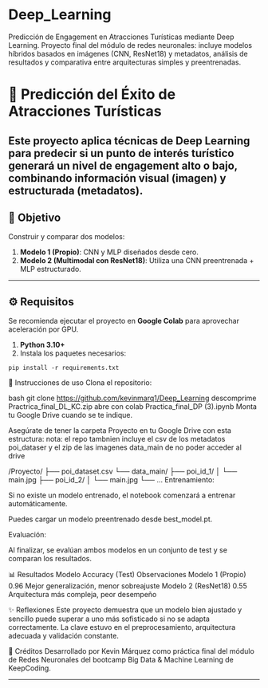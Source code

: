 # Deep_Learning
Predicción de Engagement en Atracciones Turísticas mediante Deep Learning. Proyecto final del módulo de redes neuronales: incluye modelos híbridos basados en imágenes (CNN, ResNet18) y metadatos, análisis de resultados y comparativa entre arquitecturas simples y preentrenadas.
# 🧠 Predicción del Éxito de Atracciones Turísticas

Este proyecto aplica técnicas de Deep Learning para predecir si un punto de interés turístico generará un nivel de engagement **alto o bajo**, combinando información visual (imagen) y estructurada (metadatos).
---
## 🎯 Objetivo
Construir y comparar dos modelos:
1. **Modelo 1 (Propio)**: CNN y MLP diseñados desde cero.
2. **Modelo 2 (Multimodal con ResNet18)**: Utiliza una CNN preentrenada + MLP estructurado.
---
## ⚙️ Requisitos

Se recomienda ejecutar el proyecto en **Google Colab** para aprovechar aceleración por GPU.

1. **Python 3.10+**
2. Instala los paquetes necesarios:

```pip install -r requirements.txt ```

🚀 Instrucciones de uso
Clona el repositorio:

bash
git clone https://github.com/kevinmarq1/Deep_Learning
descomprime
Practrica_final_DL_KC.zip
abre con colab
Practica_final_DP (3).ipynb
Monta tu Google Drive cuando se te indique.

Asegúrate de tener la carpeta Proyecto en tu Google Drive con esta estructura:
nota: el repo tambnien incluye el csv de los metadatos poi_dataser y el zip de las imagenes data_main de no poder acceder al drive

/Proyecto/
├── poi_dataset.csv
└── data_main/
    ├── poi_id_1/
    │   └── main.jpg
    ├── poi_id_2/
    │   └── main.jpg
    └── ...
Entrenamiento:

Si no existe un modelo entrenado, el notebook comenzará a entrenar automáticamente.

Puedes cargar un modelo preentrenado desde best_model.pt.

Evaluación:

Al finalizar, se evalúan ambos modelos en un conjunto de test y se comparan los resultados.

📊 Resultados
Modelo	Accuracy (Test)	Observaciones
Modelo 1 (Propio)	0.96	Mejor generalización, menor sobreajuste
Modelo 2 (ResNet18)	0.55	Arquitectura más compleja, peor desempeño

✨ Reflexiones
Este proyecto demuestra que un modelo bien ajustado y sencillo puede superar a uno más sofisticado si no se adapta correctamente. La clave estuvo en el preprocesamiento, arquitectura adecuada y validación constante.

📄 Créditos
Desarrollado por Kevin Márquez como práctica final del módulo de Redes Neuronales del bootcamp Big Data & Machine Learning de KeepCoding.

---
